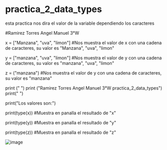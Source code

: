 # practica_2_data_types
esta practica nos dira el valor de la variable dependiendo los caracteres 

#Ramirez Torres Angel Manuel 3°W

x = ["Manzana", "uva", "limon"] #Nos muestra el valor de x con una cadena de caracteres, su valor es "Manzana", "uva", "limon"

y = ["manzana", "uva", "limon"] #Nos muestra el valor de y con una cadena de caracteres, su valor es "manzana", "uva", "limon"

z = ("manzana") #Nos muestra el valor de y con una cadena de caracteres, su valor es "manzana" 

print (" ")
print ("Ramirez Torres Angel Manuel 3°W practica_2_data_types")
print(" ")

print("Los valores son:")

print(type(x)) #Muestra en panalla el resultado de "x"

print(type(y)) #Muestra en panalla el resultado de "y"

print(type(z)) #Muestra en panalla el resultado de "z"

![image](https://github.com/user-attachments/assets/15a50959-bef6-4c67-b192-c0e3130dd4a9)
